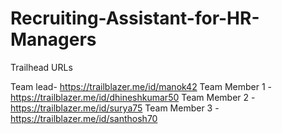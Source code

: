 # Recruiting-Assistant-for-HR-Managers

Trailhead URLs

Team lead- https://trailblazer.me/id/manok42
Team Member 1 - https://trailblazer.me/id/dhineshkumar50
Team Member 2 - https://trailblazer.me/id/surya75
Team Member 3 - https://trailblazer.me/id/santhosh70
